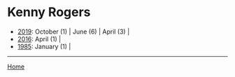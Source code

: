 # Kenny Rogers

  * [2019](./kenny-rogers-2019.md): 
      October (1) | 
      June (6) | 
      April (3) | 
  * [2016](./kenny-rogers-2016.md): 
      April (1) | 
  * [1985](./kenny-rogers-1985.md): 
      January (1) | 

----

[Home](../)
